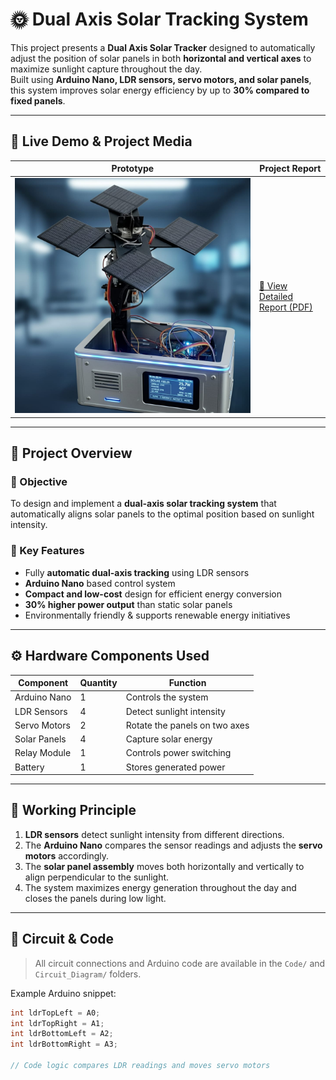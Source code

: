 # 🌞 Dual Axis Solar Tracking System

This project presents a **Dual Axis Solar Tracker** designed to automatically adjust the position of solar panels in both **horizontal and vertical axes** to maximize sunlight capture throughout the day.  
Built using **Arduino Nano, LDR sensors, servo motors, and solar panels**, this system improves solar energy efficiency by up to **30% compared to fixed panels**.

---

## 🚀 Live Demo & Project Media

| Prototype | Project Report |
|------------|----------------|
| ![Dual Axis Solar Tracker Prototype](Images/Dual%20Axis%20Solar%20Panel%20System.jpg) | [📘 View Detailed Report (PDF)](Dual%20Axis%20solar%20PBL.pdf) |

---

## 🧩 Project Overview

### 🔹 Objective  
To design and implement a **dual-axis solar tracking system** that automatically aligns solar panels to the optimal position based on sunlight intensity.

### 🔹 Key Features
- Fully **automatic dual-axis tracking** using LDR sensors  
- **Arduino Nano** based control system  
- **Compact and low-cost** design for efficient energy conversion  
- **30% higher power output** than static solar panels  
- Environmentally friendly & supports renewable energy initiatives

---

## ⚙️ Hardware Components Used
| Component | Quantity | Function |
|------------|-----------|----------|
| Arduino Nano | 1 | Controls the system |
| LDR Sensors | 4 | Detect sunlight intensity |
| Servo Motors | 2 | Rotate the panels on two axes |
| Solar Panels | 4 | Capture solar energy |
| Relay Module | 1 | Controls power switching |
| Battery | 1 | Stores generated power |

---

## 🧠 Working Principle

1. **LDR sensors** detect sunlight intensity from different directions.  
2. The **Arduino Nano** compares the sensor readings and adjusts the **servo motors** accordingly.  
3. The **solar panel assembly** moves both horizontally and vertically to align perpendicular to the sunlight.  
4. The system maximizes energy generation throughout the day and closes the panels during low light.

---

## 📜 Circuit & Code
> All circuit connections and Arduino code are available in the `Code/` and `Circuit_Diagram/` folders.

Example Arduino snippet:
```cpp
int ldrTopLeft = A0;
int ldrTopRight = A1;
int ldrBottomLeft = A2;
int ldrBottomRight = A3;

// Code logic compares LDR readings and moves servo motors
